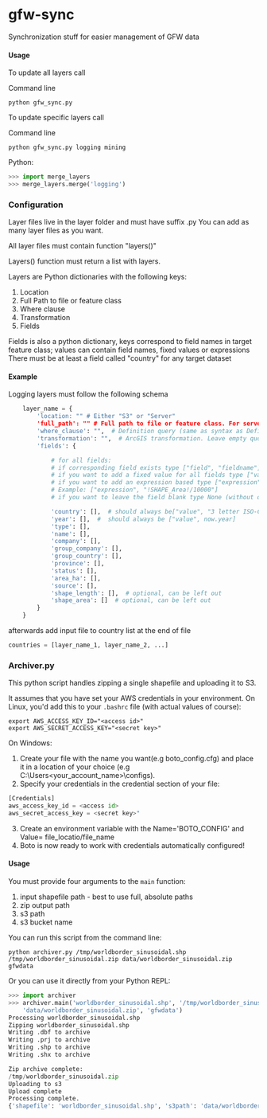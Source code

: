 gfw-sync
========

Synchronization stuff for easier management of GFW data


#### Usage

To update all layers call

Command line
```shell
python gfw_sync.py
```

To update specific layers call

Command line
```shell
python gfw_sync.py logging mining
```


Python:
```python
>>> import merge_layers
>>> merge_layers.merge('logging')
```



### Configuration

Layer files live in the layer folder and must have suffix .py
You can add as many layer files as you want.

All layer files must contain function "layers()"

Layers() function must return a list with layers.

Layers are Python dictionaries with the following keys:

1. Location
2. Full Path to file or feature class
3. Where clause
4. Transformation
5. Fields

Fields is also a python dictionary, keys correspond to field names in target feature class; values can contain field names, fixed values or expressions
There must be at least a field called "country" for any target dataset


#### Example

Logging layers must follow the following schema

```python
    layer_name = {
        'location: "" # Either "S3" or "Server"
        'full_path': "" # Full path to file or feature class. For server including Drive name, for s3 including bucket name. For geodatabases including feature dataset name
        'where_clause': "",  # Definition query (same as syntax as Definition Query in ArcMap. Leave empty quotes ("") if no filter is applied
        'transformation': "",  # ArcGIS transformation. Leave empty quotes ("") or type None (without quotes) if no transformation is needed
        'fields': {

            # for all fields:
            # if corresponding field exists type ["field", "fieldname"], fieldname is case sensitive!
            # if you want to add a fixed value for all fields type ["value", "some text"]
            # if you want to add an expression based type ["expression", "some expression"], expression must correspond to Python expression in "Calculate Field" Tool
            # Example: ["expression", "!SHAPE_Area!/10000"]
            # if you want to leave the field blank type None (without quotes and squared brackets)

            'country': [],  # should always be["value", "3 letter ISO-Code"],
            'year': [],  #  should always be ["value", now.year]
            'type': [],
            'name': [],
            'company': [],
            'group_company': [],
            'group_country': [],
            'province': [],
            'status': [],
            'area_ha': [],
            'source': [],
            'shape_length': [],  # optional, can be left out
            'shape_area': []  # optional, can be left out
        }
    }
```

afterwards add input file to country list at the end of file

```python
countries = [layer_name_1, layer_name_2, ...]
```



### Archiver.py

This python script handles zipping a single shapefile and uploading it to S3.

It assumes that you have set your AWS credentials in your environment. On Linux, you'd add this to your `.bashrc` file (with actual values of course):

```shell
export AWS_ACCESS_KEY_ID="<access id>"
export AWS_SECRET_ACCESS_KEY="<secret key>"
```

On Windows:

1. Create your file with the name you want(e.g boto_config.cfg) and place it in a location of your choice (e.g C:\Users\<your_account_name>\configs).
2. Specify your credentials in the credential section of your file:

```python
[Credentials]
aws_access_key_id = <access id>
aws_secret_access_key = <secret key>"
```

3. Create an environment variable with the Name='BOTO_CONFIG' and Value= file_locatio/file_name
4. Boto is now ready to work with credentials automatically configured!


#### Usage

You must provide four arguments to the `main` function:

1. input shapefile path - best to use full, absolute paths
2. zip output path
3. s3 path
4. s3 bucket name

You can run this script from the command line:

```shell
python archiver.py /tmp/worldborder_sinusoidal.shp /tmp/worldborder_sinusoidal.zip data/worldborder_sinusoidal.zip gfwdata
```

Or you can use it directly from your Python REPL:

```python
>>> import archiver
>>> archiver.main('worldborder_sinusoidal.shp', '/tmp/worldborder_sinusoidal.zip',
    'data/worldborder_sinusoidal.zip', 'gfwdata')
Processing worldborder_sinusoidal.shp
Zipping worldborder_sinusoidal.shp
Writing .dbf to archive
Writing .prj to archive
Writing .shp to archive
Writing .shx to archive

Zip archive complete:
/tmp/worldborder_sinusoidal.zip
Uploading to s3
Upload complete
Processing complete.
{'shapefile': 'worldborder_sinusoidal.shp', 's3path': 'data/worldborder_sinusoidal.zip', 'bucket': 'gfwdata', 'zip_path': '/tmp/worldborder_sinusoidal.zip'}
```
